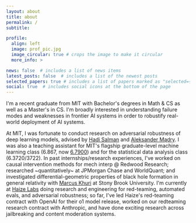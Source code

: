 ```yaml
---
layout: about
title: about
permalink: /
subtitle: 

profile:
  align: left
  image: prof_pic.jpg
  image_circular: true # crops the image to make it circular
  more_info: >

news: false  # includes a list of news items
latest_posts: false  # includes a list of the newest posts
selected_papers: true # includes a list of papers marked as "selected={true}"
social: true  # includes social icons at the bottom of the page
---
```


I'm a recent graduate from MIT with Bachelor's degrees in Math & CS as well as a Master's in CS. I'm broadly interested in understanding failure modes and weaknesses in frontier AI systems in order to robustify real-world deployment of AI systems.

At MIT, I was fortunate to conduct research on adversarial robustness of deep learning models, advised by [Hadi Salman](https://hadisalman.com/) and [Aleksander Mądry](https://madry.mit.edu/). I was also a teaching assistant for MIT's flagship graduate-level machine learning class (6.867, now [6.7900](https://gradml.mit.edu/)) and for the statistical data analysis class (6.3720/3722). In past internships/research experiences, I've worked on causal intervention methods for mech interp @ Redwood Research; researched ~quantitatively~ at JPMorgan Chase and WorldQuant; and investigated differential-geometric properties of black hole formation in general relativity with [Marcus Khuri](https://www.math.stonybrook.edu/cards/khurimarcus.html) at Stony Brook University. I'm currently at [Haize Labs](https://haizelabs.com/) doing research and engineering for red-teaming, automated evals, and adversarial robustness; so far, I've led Haize's red-teaming contract with OpenAI for their o1 model release, worked on our redteaming research contract with Anthropic, and have done exciting research across jailbreaking and content moderation systems.